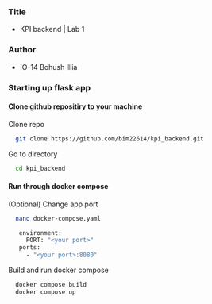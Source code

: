 ### Title
- KPI backend  |  Lab 1
### Author
- IO-14 Bohush Illia

### Starting up flask app

#### Clone github repositiry to your machine

Clone repo
```bash
  git clone https://github.com/bim22614/kpi_backend.git
```

Go to directory
```bash
  cd kpi_backend
```
#### Run through docker compose
(Optional) Change app port
```bash
  nano docker-compose.yaml
```
```bash
   environment:
     PORT: "<your port>"
   ports:
     - "<your port>:8080"
```

Build and run docker compose
```bash
  docker compose build
  docker compose up
```
